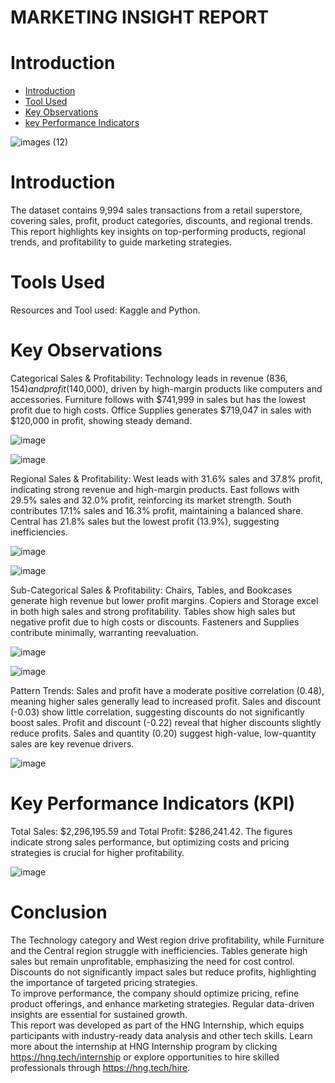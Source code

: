 # MARKETING INSIGHT REPORT

# Introduction
- [Introduction](https://github.com/Humairah9/SampleSuperstore/blob/main/README.md#introduction)
- [Tool Used](https://github.com/Humairah9/SampleSuperstore/blob/main/README.md#tools-used)
- [Key Observations](https://github.com/Humairah9/SampleSuperstore/blob/main/README.md#key-observations)
- [key Performance Indicators](https://github.com/Humairah9/SampleSuperstore/blob/main/README.md#key-performance-indicators-kpi)


![images (12)](https://github.com/user-attachments/assets/7b22b2e2-2619-4eac-b774-790dcaad61b3)


# Introduction

The dataset contains 9,994 sales transactions from a retail superstore, covering sales, profit, product categories, discounts, and regional trends. This report highlights key insights on top-performing products, regional trends, and profitability to guide marketing strategies.  

# Tools Used
Resources and Tool used: Kaggle and Python.

# Key Observations

Categorical Sales & Profitability: Technology leads in revenue ($836,154) and profit ($140,000), driven by high-margin products like computers and accessories. Furniture follows with $741,999 in sales but has the lowest profit due to high costs. Office Supplies generates $719,047 in sales with $120,000 in profit, showing steady demand. 

![image](https://github.com/user-attachments/assets/897b8d7e-e00e-424e-aac8-30b8ee690bb6)

![image](https://github.com/user-attachments/assets/411aedde-b3ed-4203-b4aa-92cce5c68cf8)


Regional Sales & Profitability: West leads with 31.6% sales and 37.8% profit, indicating strong revenue and high-margin products. East follows with 29.5% sales and 32.0% profit, reinforcing its market strength. South contributes 17.1% sales and 16.3% profit, maintaining a balanced share. Central has 21.8% sales but the lowest profit (13.9%), suggesting inefficiencies.  

![image](https://github.com/user-attachments/assets/45577142-4967-41f4-8b77-6a3778f5638e)

![image](https://github.com/user-attachments/assets/8d6e140b-aef2-4118-acb0-c0888b977434)


Sub-Categorical Sales & Profitability: Chairs, Tables, and Bookcases generate high revenue but lower profit margins. Copiers and Storage excel in both high sales and strong profitability. Tables show high sales but negative profit due to high costs or discounts. Fasteners and Supplies contribute minimally, warranting reevaluation.  

![image](https://github.com/user-attachments/assets/1594451f-3d2b-4302-917c-6fd0d673dc70)

![image](https://github.com/user-attachments/assets/c1adf798-06cf-41af-9d1d-80b7ae63eade)

Pattern Trends: Sales and profit have a moderate positive correlation (0.48), meaning higher sales generally lead to increased profit. Sales and discount (-0.03) show little correlation, suggesting discounts do not significantly boost sales. Profit and discount (-0.22) reveal that higher discounts slightly reduce profits. Sales and quantity (0.20) suggest high-value, low-quantity sales are key revenue drivers.

![image](https://github.com/user-attachments/assets/5cd9c61d-b9e6-42e1-bb00-2a4c3eb6eeed)

# Key Performance Indicators (KPI)
Total Sales: $2,296,195.59 and Total Profit: $286,241.42. The figures indicate strong sales performance, but optimizing costs and pricing strategies is crucial for higher profitability.  

![image](https://github.com/user-attachments/assets/d767a727-b76d-43d6-abfa-cc27be59d2d2)

# Conclusion
The Technology category and West region drive profitability, while Furniture and the Central region struggle with inefficiencies. Tables generate high sales but remain unprofitable, emphasizing the need for cost control. Discounts do not significantly impact sales but reduce profits, highlighting the importance of targeted pricing strategies.  
To improve performance, the company should optimize pricing, refine product offerings, and enhance marketing strategies. Regular data-driven insights are essential for sustained growth.  
This report was developed as part of the HNG Internship, which equips participants with industry-ready data analysis and other tech skills. Learn more about the internship at HNG Internship program by clicking https://hng.tech/internship or explore opportunities to hire skilled professionals through https://hng.tech/hire.
